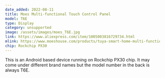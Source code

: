 ```yaml
---
date_added: 2022-08-11
title: Moes Multi-functional Touch Control Panel
model: T6E
type: Display
category: unsupported
image: /assets/images/moes_T6E.jpg
link: https://www.aliexpress.com/item/1005003816729734.html
mlink: https://www.moeshouse.com/products/tuya-smart-home-multi-functional-touch-screen-control-panel-4-inch-in-wall
chip: Rockchip PX30
---
```

This is an Android based device running on Rockchip PX30 chip. It may come under different brand names but the model number in the back is always T6E.